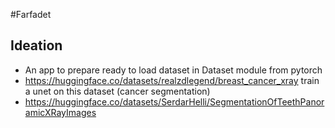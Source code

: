 #Farfadet


## Ideation
- An app to prepare ready to load dataset in Dataset module from pytorch
- https://huggingface.co/datasets/realzdlegend/breast_cancer_xray train a unet on this dataset (cancer segmentation)
- https://huggingface.co/datasets/SerdarHelli/SegmentationOfTeethPanoramicXRayImages